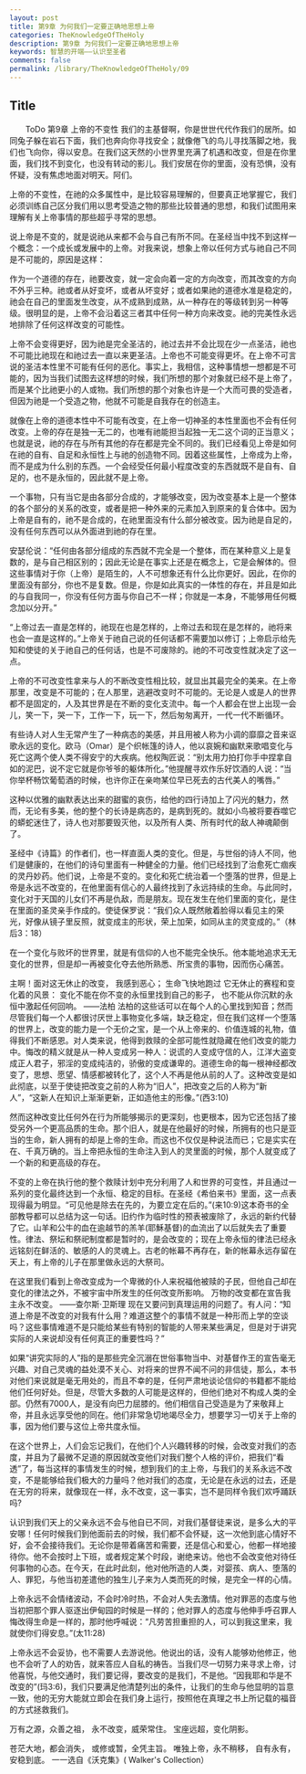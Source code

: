 ```yaml
---
layout: post
title: 第9章 为何我们一定要正确地思想上帝
categories: TheKnowledgeOfTheHoly
description: 第9章 为何我们一定要正确地思想上帝
keywords: 智慧的开端——认识至圣者
comments: false
permalink: /library/TheKnowledgeOfTheHoly/09
---
```


## Title


&emsp;&emsp;ToDo
第9章 上帝的不变性
我们的主基督啊，你是世世代代作我们的居所。如同兔子躲在岩石下面，我们也奔向你寻找安全；就像倦飞的鸟儿寻找落脚之地，我们也飞向你，得以安息。在我们这天然的小世界里充满了机遇和改变，但是在你里面，我们找不到变化，也没有转动的影儿。我们安居在你的里面，没有恐惧，没有怀疑，没有焦虑地面对明天。阿们。

上帝的不变性，在祂的众多属性中，是比较容易理解的，但要真正地掌握它，我们必须训练自己区分我们用以思考受造之物的那些比较普通的思想，和我们试图用来理解有关上帝事情的那些超乎寻常的思想。

说上帝是不变的，就是说祂从来都不会与自己有所不同。在圣经当中找不到这样一个概念：一个成长或发展中的上帝。对我来说，想象上帝以任何方式与祂自己不同是不可能的，原因是这样：

作为一个道德的存在，祂要改变，就一定会向着一定的方向改变，而其改变的方向不外乎三种。祂或者从好变坏，或者从坏变好；或者如果祂的道德水准是稳定的，祂会在自己的里面发生改变，从不成熟到成熟，从一种存在的等级转到另一种等级。很明显的是，上帝不会沿着这三者其中任何一种方向来改变。祂的完美性永远地排除了任何这样改变的可能性。

上帝不会变得更好，因为祂是完全圣洁的，祂过去并不会比现在少一点圣洁，祂也不可能比祂现在和祂过去一直以来更圣洁。上帝也不可能变得更坏。在上帝不可言说的圣洁本性里不可能有任何的恶化。事实上，我相信，这种事情想一想都是不可能的，因为当我们试图去这样想的时候，我们所想的那个对象就已经不是上帝了，而是某个比祂更小的人或物。我们所想的那个对象也许是一个大而可畏的受造者，但因为祂是一个受造之物，他就不可能是自我存在的创造主。

就像在上帝的道德本性中不可能有改变，在上帝一切神圣的本性里面也不会有任何改变。上帝的存在是独一无二的，也唯有祂能担当起独一无二这个词的正当意义；也就是说，祂的存在与所有其他的存在都是完全不同的。我们已经看见上帝是如何在祂的自有、自足和永恒性上与祂的创造物不同。因着这些属性，上帝成为上帝，而不是成为什么别的东西。一个会经受任何最小程度改变的东西就既不是自有、自足的，也不是永恒的，因此就不是上帝。

一个事物，只有当它是由各部分合成的，才能够改变，因为改变基本上是一个整体的各个部分的关系的改变，或者是把一种外来的元素加入到原来的复合体中。因为上帝是自有的，祂不是合成的，在祂里面没有什么部分被改变。因为祂是自足的，没有任何东西可以从外面进到祂的存在里。

安瑟伦说：“任何由各部分组成的东西就不完全是一个整体，而在某种意义上是复数的，是与自己相区别的；因此无论是在事实上还是在概念上，它是会解体的。但这些事情对于你（上帝）是陌生的，人不可想象还有什么比你更好。因此，在你的里面没有部分，你也不是复数。但是，你是如此真实的一体性的存在，并且是如此的与自我同一，你没有任何方面与你自己不一样；你就是一本身，不能够用任何概念加以分开。”

“上帝过去一直是怎样的，祂现在也是怎样的，上帝过去和现在是怎样的，祂将来也会一直是这样的。”上帝关于祂自己说的任何话都不需要加以修订；上帝启示给先知和使徒的关于祂自己的任何话，也是不可废除的。祂的不可改变性就决定了这一点。

上帝的不可改变性拿来与人的不断改变性相比较，就显出其最完全的美来。在上帝那里，改变是不可能的；在人那里，逃避改变时不可能的。无论是人或是人的世界都不是固定的，人及其世界是在不断的变化支流中。每一个人都会在世上出现一会儿，笑一下，哭一下，工作一下，玩一下，然后匆匆离开，一代一代不断循环。

有些诗人对人生无常产生了一种病态的美感，并且用被人称为小调的靡靡之音来讴歌永远的变化。欧马（Omar）是个织帐篷的诗人，他以哀婉和幽默来歌唱变化与死亡这两个使人类不得安宁的大疾病。他权陶匠说：“别太用力拍打你手中捏拿自如的泥巴，说不定它就是你爷爷的躯体所化。”他提醒寻欢作乐好饮酒的人说：“当你举杯畅饮葡萄酒的时候，也许你正在亲吻某位早已死去的古代美人的嘴唇。”

这种以优雅的幽默表达出来的甜蜜的哀伤，给他的四行诗加上了闪光的魅力，然而，无论有多美，他的整个的长诗是病态的，是病到死的。就如小鸟被将要吞噬它的蟒蛇迷住了，诗人也对那要毁灭他，以及所有人类、所有时代的敌人神魂颠倒了。

圣经中《诗篇》的作者们，也一样直面人类的变化。但是，与世俗的诗人不同，他们是健康的，在他们的诗句里面有一种健全的力量。他们已经找到了治愈死亡痼疾的灵丹妙药。他们说，上帝是不变的。变化和死亡统治着一个堕落的世界，但是上帝是永远不改变的，在他里面有信心的人最终找到了永远持续的生命。与此同时，变化对于天国的儿女们不再是仇敌，而是朋友。现在发生在他们里面的变化，是住在里面的圣灵亲手作成的。使徒保罗说：“我们众人既然敞着脸得以看见主的荣光，好像从镜子里反照，就变成主的形状，荣上加荣，如同从主的灵变成的。”（林后3：18）

在一个变化与败坏的世界里，就是有信仰的人也不能完全快乐。他本能地追求无无变化的世界，但是却一再被变化夺去他所熟悉、所宝贵的事物，因而伤心痛苦。

主啊！面对这无休止的改变，
我感到恶心；
生命飞快地跑过
它无休止的赛程和变化着的风景：
变化不能在你不变的永恒里找到自己的影子，
也不能从你沉默的永恒中激起任何回响。
——法柏
法柏的这些话可以在每个人的心里找到知音；然而尽管我们每一个人都很讨厌世上事物变化多端，缺乏稳定，但在我们这样一个堕落的世界上，改变的能力是一个无价之宝，是一个从上帝来的、价值连城的礼物，值得我们不断感恩。对人类来说，他得到救赎的全部可能性就隐藏在他们改变的能力中。悔改的精义就是从一种人变成另一种人：说谎的人变成守信的人，江洋大盗变成正人君子，邪淫的变成纯洁的，骄傲的变成谦卑的。道德生命的每一根神经都改变了，思想、愿望、情感都被转化了，这个人不再是他从前的人了。这种改变是如此彻底，以至于使徒把改变之前的人称为“旧人”，把改变之后的人称为“新人”，“这新人在知识上渐渐更新，正如造他主的形像。”(西3:10)

然而这种改变比任何外在行为所能够揭示的更深刻，也更根本，因为它还包括了接受另外一个更高品质的生命。那个旧人，就是在他最好的时候，所拥有的也只是亚当的生命，新人拥有的却是上帝的生命。而这也不仅仅是种说法而已；它是实实在在、千真万确的。当上帝把永恒的生命注入到人的灵里面的时候，那个人就变成了一个新的和更高级的存在。

不变的上帝在执行他的整个救赎计划中充分利用了人和世界的可变性，并且通过一系列的变化最终达到一个永恒、稳定的目标。在圣经《希伯来书》里面，这一点表现得最为明显。“可见他是除去在先的，为要立定在后的。”(来10:9)这本奇书的全部教导都可以总结为这一句话。旧约作为临时性的预表被废除了，永远的新约代替了它。山羊和公牛的血在逾越节的羔羊(耶穌基督)的血流出了以后就失去了重要性。律法、祭坛和祭祀制度都是暂时的，是会改变的；现在上帝永恒的律法已经永远铭刻在鲜活的、敏感的人的灵魂上。古老的帐幕不再存在，新的帐幕永远存留在天上，有上帝的儿子在那里做永远的大祭司。

在这里我们看到上帝改变成为一个卑微的仆人来祝福他被赎的子民，但他自己却在变化的律法之外，不被宇宙中所发生的任何改变所影响。
万物的改变都在宣告我主永不改变。
——查尔斯·卫斯理
现在又要问到真理运用的问题了。有人问：“知道上帝是不改变的对我有什么用？难道这整个的事情不就是一种形而上学的空谈吗？这些事情难道不是只能给某些有特别的智能的人带来某些满足，但是对于讲究实际的人来说却没有任何真正的重要性吗？”

如果“讲究实际的人”指的是那些完全沉溺在世俗事物当中、对基督作王的宣告毫无兴趣、对自己灵魂的益处漠不关心、对将来的世界不闻不问的非信徒，那么，本书对他们来说就是毫无用处的，而且不幸的是，任何严肃地谈论信仰的书籍都不能给他们任何好处。但是，尽管大多数的人可能是这样的，但他们绝对不构成人类的全部。仍然有7000人，是没有向巴力屈膝的。他们相信自己受造是为了来敬拜上帝，并且永远享受他的同在。他们非常急切地竭尽全力，想要学习一切关于上帝的事，因为他们要与这位上帝共度永恒。

在这个世界上，人们会忘记我们，在他们个人兴趣转移的时候，会改变对我们的态度，并且为了最微不足道的原因就改变他们对我们整个人格的评价，把我们“看透”了，每当这样的事情发生的时候，想到我们的主上帝，与我们的关系永远不改变，不是能够给我们极大的力量吗？他对我们的态度，无论是在永远的过去，还是在无穷的将来，就像现在一样，永不改变，这一事实，岂不是同样令我们欢呼踊跃吗?

认识到我们天上的父亲永远不会与他自已不同，对我们基督徒来说，是多么大的平安哪！任何时候我们到他面前去的时候，我们都不会怀疑，这一次他到底心情好不好，会不会接待我们。无论你是带着痛苦和需要，还是信心和爱心，他都一样地接待你。他不会按时上下班，或者规定某个时段，谢绝来访。他也不会改变他对待任何事物的心态。在今天，在此时此刻，他对他所造的人类，对婴孩、病人、堕落的人、罪犯，与他当初差遣他的独生儿子来为人类而死的时候，是完全一样的心情。

上帝永远不会情绪波动，不会时冷时热，不会对人失去激情。他对罪恶的态度与他当初把那个罪人驱逐出伊甸园的时候是一样的；他对罪人的态度与他伸手呼召罪人悔改得生命是一样的，那时他呼喊说：“凡劳苦担重担的人，可以到我这里来，我就使你们得安息。”(太11:28)

上帝永远不会妥协，也不需要人去游说他。他说出的话，没有人能够劝他修正，他也不会听了人的劝告，就来答应人自私的祷告。当我们尽一切努力来寻求上帝，讨他喜悦，与他交通时，我们要记得，要改变的是我们，不是他。“因我耶和华是不改变的”(玛3:6)，我们只要满足他清楚列出的条件，让我们的生命与他显明的旨意一致，他的无穷大能就立即会在我们身上运行，按照他在真理之书上所记载的福音的方式拯救我们。

万有之源，众善之祖，
永不改变，威荣常住。
宝座远超，变化阴影。

苍茫大地，都会消失，
或修或暂，全凭主旨。
唯独上帝，永不稍移，
自有永有，安稳到底。
一一选自《沃克集》( Walker's Collection）